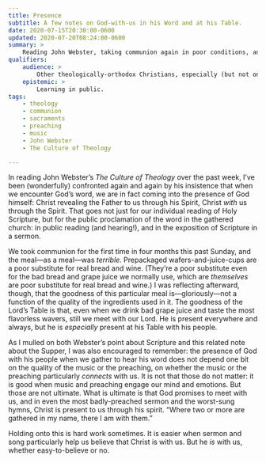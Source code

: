 ```yaml
---
title: Presence
subtitle: A few notes on God-with-us in his Word and at his Table.
date: 2020-07-15T20:30:00-0600
updated: 2020-07-20T08:24:00-0600
summary: >
    Reading John Webster, taking communion again in poor conditions, and reflecting on what it means to encounter the living God.
qualifiers:
    audience: >
        Other theologically-orthodox Christians, especially (but not only) those in traditions which affirm Real Presence.
    epistemic: >
        Learning in public.
tags:
    - theology
    - communion
    - sacraments
    - preaching
    - music
    - John Webster
    - The Culture of Theology

---
```


In reading John Webster’s <cite>The Culture of Theology</cite> over the past week, I’ve been (wonderfully) confronted again and again by his insistence that when we encounter God’s word, we are in fact coming into the presence of God himself: Christ revealing the Father to us through his Spirit, Christ *with* us through the Spirit. That goes not just for our individual reading of Holy Scripture, but for the public proclamation of the word in the gathered church: in public reading (and hearing!), and in the exposition of Scripture in a sermon.

We took communion for the first time in four months this past Sunday, and the meal—as a meal—was *terrible*. Prepackaged wafers-and-juice-cups are a poor substitute for real bread and wine. (They’re a poor substitute even for the bad bread and grape juice we normally use, which are *themselves* are poor substitute for real bread and wine.) I was reflecting afterward, though, that the goodness of this particular meal is—gloriously—not a function of the quality of the ingredients used in it. The goodness of the Lord’s Table is that, even when we drink bad grape juice and taste the most flavorless wavers, still we meet with our Lord. He is present everywhere and always, but he is *especially* present at his Table with his people.

As I mulled on both Webster’s point about Scripture and this related note about the Supper, I was also encouraged to remember: the presence of God with his people when we gather to hear his word does not depend one bit on the quality of the music or the preaching, on whether the music or the preaching particularly *connects* with us. It is not that those do not matter: it is good when music and preaching engage our mind and emotions. But those are not ultimate. What is ultimate is that God promises to meet with us, and in even the most badly-preached sermon and the worst-sung hymns, Christ is present to us through his spirit. “Where two or more are gathered in my name, there I am with them.”

Holding onto this is hard work sometimes. It is easier when sermon and song particularly help us believe that Christ is with us. But he *is* with us, whether easy-to-believe or no.
